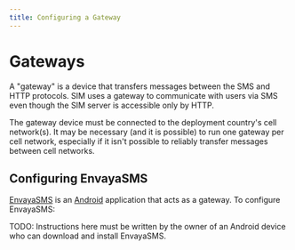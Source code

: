 ```yaml
---
title: Configuring a Gateway
---
```


# Gateways

A "gateway" is a device that transfers messages between the SMS and HTTP protocols. SIM uses a gateway to communicate with users via SMS even though the SIM server is accessible only by HTTP.

The gateway device must be connected to the deployment country's cell network(s). It may be necessary (and it is possible) to run one gateway per cell network, especially if it isn't possible to reliably transfer messages between cell networks.

## Configuring EnvayaSMS

[EnvayaSMS](http://sms.envaya.org/) is an [Android](http://www.android.com/) application that acts as a gateway. To configure EnvayaSMS:

TODO: Instructions here must be written by the owner of an Android device who can download and install EnvayaSMS. 